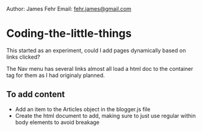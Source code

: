Author: James Fehr
Email: fehr.james@gmail.com

# Coding-the-little-things
This started as an experiment, could I add pages dynamically based on links clicked?

The Nav menu has several links almost all load a html doc to the container tag for them as I had originaly planned.

## To add content

-   Add an item to the Articles object in the blogger.js file
-   Create the html document to add, making sure to just use regular within body elements to avoid breakage
